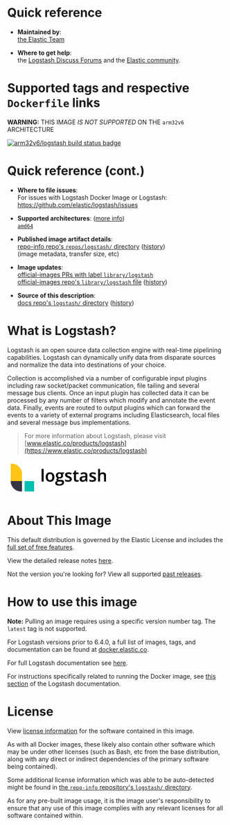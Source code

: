 <!--

********************************************************************************

WARNING:

    DO NOT EDIT "logstash/README.md"

    IT IS AUTO-GENERATED

    (from the other files in "logstash/" combined with a set of templates)

********************************************************************************

-->

# Quick reference

-	**Maintained by**:  
	[the Elastic Team](https://github.com/elastic/logstash)

-	**Where to get help**:  
	the [Logstash Discuss Forums](https://discuss.elastic.co/c/logstash) and the [Elastic community](https://www.elastic.co/community).

# Supported tags and respective `Dockerfile` links

**WARNING:** THIS IMAGE *IS NOT SUPPORTED* ON THE `arm32v6` ARCHITECTURE

[![arm32v6/logstash build status badge](https://img.shields.io/jenkins/s/https/doi-janky.infosiftr.net/job/multiarch/job/arm32v6/job/logstash.svg?label=arm32v6/logstash%20%20build%20job)](https://doi-janky.infosiftr.net/job/multiarch/job/arm32v6/job/logstash/)

# Quick reference (cont.)

-	**Where to file issues**:  
	For issues with Logstash Docker Image or Logstash: https://github.com/elastic/logstash/issues

-	**Supported architectures**: ([more info](https://github.com/docker-library/official-images#architectures-other-than-amd64))  
	[`amd64`](https://hub.docker.com/r/amd64/logstash/)

-	**Published image artifact details**:  
	[repo-info repo's `repos/logstash/` directory](https://github.com/docker-library/repo-info/blob/master/repos/logstash) ([history](https://github.com/docker-library/repo-info/commits/master/repos/logstash))  
	(image metadata, transfer size, etc)

-	**Image updates**:  
	[official-images PRs with label `library/logstash`](https://github.com/docker-library/official-images/pulls?q=label%3Alibrary%2Flogstash)  
	[official-images repo's `library/logstash` file](https://github.com/docker-library/official-images/blob/master/library/logstash) ([history](https://github.com/docker-library/official-images/commits/master/library/logstash))

-	**Source of this description**:  
	[docs repo's `logstash/` directory](https://github.com/docker-library/docs/tree/master/logstash) ([history](https://github.com/docker-library/docs/commits/master/logstash))

# What is Logstash?

Logstash is an open source data collection engine with real-time pipelining capabilities. Logstash can dynamically unify data from disparate sources and normalize the data into destinations of your choice.

Collection is accomplished via a number of configurable input plugins including raw socket/packet communication, file tailing and several message bus clients. Once an input plugin has collected data it can be processed by any number of filters which modify and annotate the event data. Finally, events are routed to output plugins which can forward the events to a variety of external programs including Elasticsearch, local files and several message bus implementations.

> For more information about Logstash, please visit [www.elastic.co/products/logstash](https://www.elastic.co/products/logstash)

![logo](https://raw.githubusercontent.com/docker-library/docs/0ec96bc990cb13028308932386c3820d0de5d3c1/logstash/logo.png)

# About This Image

This default distribution is governed by the Elastic License and includes the [full set of free features](https://www.elastic.co/subscriptions).

View the detailed release notes [here](https://www.elastic.co/guide/en/logstash/current/releasenotes.html).

Not the version you're looking for? View all supported [past releases](https://www.docker.elastic.co).

# How to use this image

**Note:** Pulling an image requires using a specific version number tag. The `latest` tag is not supported.

For Logstash versions prior to 6.4.0, a full list of images, tags, and documentation can be found at [docker.elastic.co](https://www.docker.elastic.co/).

For full Logstash documentation see [here](https://www.elastic.co/guide/en/logstash/current/index.html).

For instructions specifically related to running the Docker image, see [this section](https://www.elastic.co/guide/en/logstash/current/docker-config.html) of the Logstash documentation.

# License

View [license information](https://github.com/elastic/logstash/blob/6.4/licenses/ELASTIC-LICENSE.txt) for the software contained in this image.

As with all Docker images, these likely also contain other software which may be under other licenses (such as Bash, etc from the base distribution, along with any direct or indirect dependencies of the primary software being contained).

Some additional license information which was able to be auto-detected might be found in [the `repo-info` repository's `logstash/` directory](https://github.com/docker-library/repo-info/tree/master/repos/logstash).

As for any pre-built image usage, it is the image user's responsibility to ensure that any use of this image complies with any relevant licenses for all software contained within.
